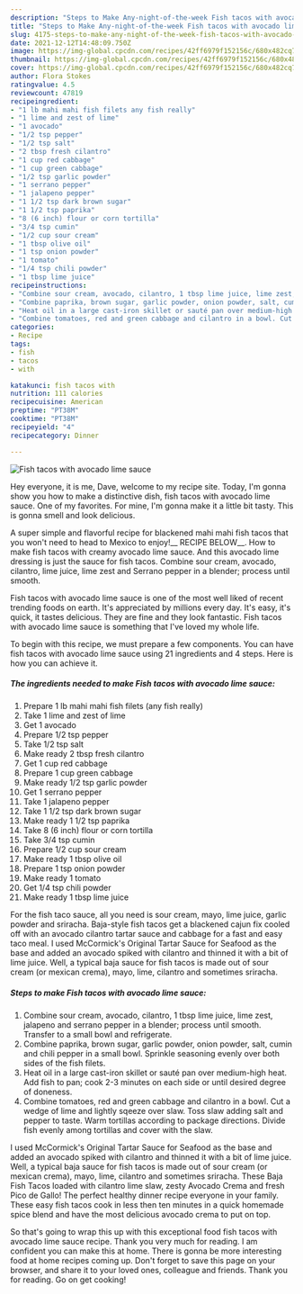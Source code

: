 ```yaml
---
description: "Steps to Make Any-night-of-the-week Fish tacos with avocado lime sauce"
title: "Steps to Make Any-night-of-the-week Fish tacos with avocado lime sauce"
slug: 4175-steps-to-make-any-night-of-the-week-fish-tacos-with-avocado-lime-sauce
date: 2021-12-12T14:48:09.750Z
image: https://img-global.cpcdn.com/recipes/42ff6979f152156c/680x482cq70/fish-tacos-with-avocado-lime-sauce-recipe-main-photo.jpg
thumbnail: https://img-global.cpcdn.com/recipes/42ff6979f152156c/680x482cq70/fish-tacos-with-avocado-lime-sauce-recipe-main-photo.jpg
cover: https://img-global.cpcdn.com/recipes/42ff6979f152156c/680x482cq70/fish-tacos-with-avocado-lime-sauce-recipe-main-photo.jpg
author: Flora Stokes
ratingvalue: 4.5
reviewcount: 47819
recipeingredient:
- "1 lb mahi mahi fish filets any fish really"
- "1 lime and zest of lime"
- "1 avocado"
- "1/2 tsp pepper"
- "1/2 tsp salt"
- "2 tbsp fresh cilantro"
- "1 cup red cabbage"
- "1 cup green cabbage"
- "1/2 tsp garlic powder"
- "1 serrano pepper"
- "1 jalapeno pepper"
- "1 1/2 tsp dark brown sugar"
- "1 1/2 tsp paprika"
- "8 (6 inch) flour or corn tortilla"
- "3/4 tsp cumin"
- "1/2 cup sour cream"
- "1 tbsp olive oil"
- "1 tsp onion powder"
- "1 tomato"
- "1/4 tsp chili powder"
- "1 tbsp lime juice"
recipeinstructions:
- "Combine sour cream, avocado, cilantro, 1 tbsp lime juice, lime zest, jalapeno and serrano pepper in a blender; process until smooth. Transfer to a small bowl and refrigerate."
- "Combine paprika, brown sugar, garlic powder, onion powder, salt, cumin and chili pepper in a small bowl. Sprinkle seasoning evenly over both sides of the fish filets."
- "Heat oil in a large cast-iron skillet or sauté pan over medium-high heat. Add fish to pan; cook 2-3 minutes on each side or until desired degree of doneness."
- "Combine tomatoes, red and green cabbage and cilantro in a bowl. Cut a wedge of lime and lightly sqeeze over slaw. Toss slaw adding salt and pepper to taste. Warm tortillas according to package directions. Divide fish evenly among tortillas and cover with the slaw."
categories:
- Recipe
tags:
- fish
- tacos
- with

katakunci: fish tacos with 
nutrition: 111 calories
recipecuisine: American
preptime: "PT38M"
cooktime: "PT38M"
recipeyield: "4"
recipecategory: Dinner

---
```



![Fish tacos with avocado lime sauce](https://img-global.cpcdn.com/recipes/42ff6979f152156c/680x482cq70/fish-tacos-with-avocado-lime-sauce-recipe-main-photo.jpg)

Hey everyone, it is me, Dave, welcome to my recipe site. Today, I'm gonna show you how to make a distinctive dish, fish tacos with avocado lime sauce. One of my favorites. For mine, I'm gonna make it a little bit tasty. This is gonna smell and look delicious.

A super simple and flavorful recipe for blackened mahi mahi fish tacos that you won&#39;t need to head to Mexico to enjoy!__ RECIPE BELOW__. How to make fish tacos with creamy avocado lime sauce. And this avocado lime dressing is just the sauce for fish tacos. Combine sour cream, avocado, cilantro, lime juice, lime zest and Serrano pepper in a blender; process until smooth.

Fish tacos with avocado lime sauce is one of the most well liked of recent trending foods on earth. It's appreciated by millions every day. It's easy, it's quick, it tastes delicious. They are fine and they look fantastic. Fish tacos with avocado lime sauce is something that I've loved my whole life.


To begin with this recipe, we must prepare a few components. You can have fish tacos with avocado lime sauce using 21 ingredients and 4 steps. Here is how you can achieve it.

<!--inarticleads1-->

##### The ingredients needed to make Fish tacos with avocado lime sauce:

1. Prepare 1 lb mahi mahi fish filets (any fish really)
1. Take 1 lime and zest of lime
1. Get 1 avocado
1. Prepare 1/2 tsp pepper
1. Take 1/2 tsp salt
1. Make ready 2 tbsp fresh cilantro
1. Get 1 cup red cabbage
1. Prepare 1 cup green cabbage
1. Make ready 1/2 tsp garlic powder
1. Get 1 serrano pepper
1. Take 1 jalapeno pepper
1. Take 1 1/2 tsp dark brown sugar
1. Make ready 1 1/2 tsp paprika
1. Take 8 (6 inch) flour or corn tortilla
1. Take 3/4 tsp cumin
1. Prepare 1/2 cup sour cream
1. Make ready 1 tbsp olive oil
1. Prepare 1 tsp onion powder
1. Make ready 1 tomato
1. Get 1/4 tsp chili powder
1. Make ready 1 tbsp lime juice


For the fish taco sauce, all you need is sour cream, mayo, lime juice, garlic powder and sriracha. Baja-style fish tacos get a blackened cajun fix cooled off with an avocado cilantro tartar sauce and cabbage for a fast and easy taco meal. I used McCormick&#39;s Original Tartar Sauce for Seafood as the base and added an avocado spiked with cilantro and thinned it with a bit of lime juice. Well, a typical baja sauce for fish tacos is made out of sour cream (or mexican crema), mayo, lime, cilantro and sometimes sriracha. 

<!--inarticleads2-->

##### Steps to make Fish tacos with avocado lime sauce:

1. Combine sour cream, avocado, cilantro, 1 tbsp lime juice, lime zest, jalapeno and serrano pepper in a blender; process until smooth. Transfer to a small bowl and refrigerate.
1. Combine paprika, brown sugar, garlic powder, onion powder, salt, cumin and chili pepper in a small bowl. Sprinkle seasoning evenly over both sides of the fish filets.
1. Heat oil in a large cast-iron skillet or sauté pan over medium-high heat. Add fish to pan; cook 2-3 minutes on each side or until desired degree of doneness.
1. Combine tomatoes, red and green cabbage and cilantro in a bowl. Cut a wedge of lime and lightly sqeeze over slaw. Toss slaw adding salt and pepper to taste. Warm tortillas according to package directions. Divide fish evenly among tortillas and cover with the slaw.


I used McCormick&#39;s Original Tartar Sauce for Seafood as the base and added an avocado spiked with cilantro and thinned it with a bit of lime juice. Well, a typical baja sauce for fish tacos is made out of sour cream (or mexican crema), mayo, lime, cilantro and sometimes sriracha. These Baja Fish Tacos loaded with cilantro lime slaw, zesty Avocado Crema and fresh Pico de Gallo! The perfect healthy dinner recipe everyone in your family. These easy fish tacos cook in less then ten minutes in a quick homemade spice blend and have the most delicious avocado crema to put on top. 

So that's going to wrap this up with this exceptional food fish tacos with avocado lime sauce recipe. Thank you very much for reading. I am confident you can make this at home. There is gonna be more interesting food at home recipes coming up. Don't forget to save this page on your browser, and share it to your loved ones, colleague and friends. Thank you for reading. Go on get cooking!
